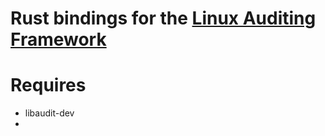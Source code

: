 Rust bindings for the [Linux Auditing Framework](https://github.com/linux-audit/audit-userspace)
===

# Requires
- libaudit-dev
- 
